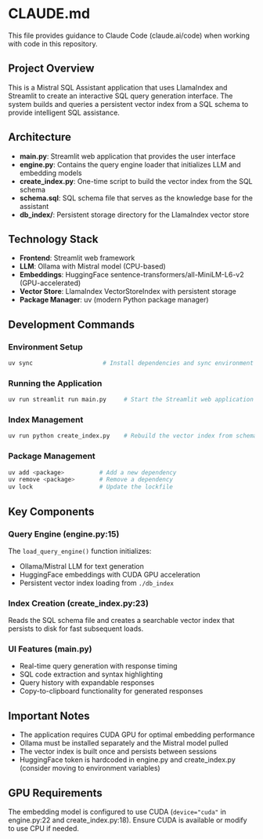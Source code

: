 # CLAUDE.md

This file provides guidance to Claude Code (claude.ai/code) when working with code in this repository.

## Project Overview

This is a Mistral SQL Assistant application that uses LlamaIndex and Streamlit to create an interactive SQL query generation interface. The system builds and queries a persistent vector index from a SQL schema to provide intelligent SQL assistance.

## Architecture

- **main.py**: Streamlit web application that provides the user interface
- **engine.py**: Contains the query engine loader that initializes LLM and embedding models
- **create_index.py**: One-time script to build the vector index from the SQL schema
- **schema.sql**: SQL schema file that serves as the knowledge base for the assistant
- **db_index/**: Persistent storage directory for the LlamaIndex vector store

## Technology Stack

- **Frontend**: Streamlit web framework
- **LLM**: Ollama with Mistral model (CPU-based)
- **Embeddings**: HuggingFace sentence-transformers/all-MiniLM-L6-v2 (GPU-accelerated)
- **Vector Store**: LlamaIndex VectorStoreIndex with persistent storage
- **Package Manager**: uv (modern Python package manager)

## Development Commands

### Environment Setup
```bash
uv sync                    # Install dependencies and sync environment
```

### Running the Application
```bash
uv run streamlit run main.py     # Start the Streamlit web application
```

### Index Management
```bash
uv run python create_index.py    # Rebuild the vector index from schema.sql
```

### Package Management
```bash
uv add <package>          # Add a new dependency
uv remove <package>       # Remove a dependency
uv lock                   # Update the lockfile
```

## Key Components

### Query Engine (engine.py:15)
The `load_query_engine()` function initializes:
- Ollama/Mistral LLM for text generation
- HuggingFace embeddings with CUDA GPU acceleration
- Persistent vector index loading from `./db_index`

### Index Creation (create_index.py:23)
Reads the SQL schema file and creates a searchable vector index that persists to disk for fast subsequent loads.

### UI Features (main.py)
- Real-time query generation with response timing
- SQL code extraction and syntax highlighting
- Query history with expandable responses
- Copy-to-clipboard functionality for generated responses

## Important Notes

- The application requires CUDA GPU for optimal embedding performance
- Ollama must be installed separately and the Mistral model pulled
- The vector index is built once and persists between sessions
- HuggingFace token is hardcoded in engine.py and create_index.py (consider moving to environment variables)

## GPU Requirements

The embedding model is configured to use CUDA (`device="cuda"` in engine.py:22 and create_index.py:18). Ensure CUDA is available or modify to use CPU if needed.